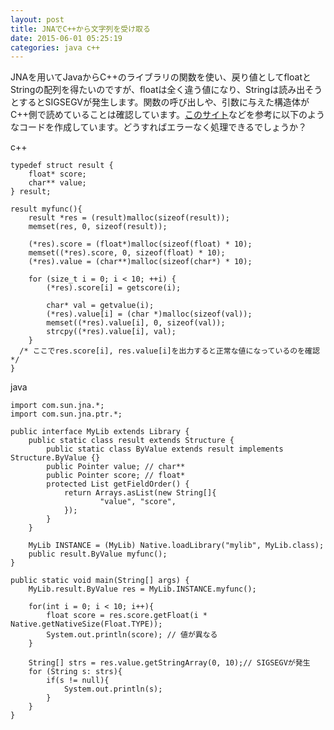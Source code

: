 ```yaml
---
layout: post
title: JNAでC++から文字列を受け取る
date: 2015-06-01 05:25:19
categories: java c++
---
```

<p>JNAを用いてJavaからC++のライブラリの関数を使い、戻り値としてfloatとStringの配列を得たいのですが、floatは全く違う値になり、Stringは読み出そうとするとSIGSEGVが発生します。関数の呼び出しや、引数に与えた構造体がC++側で読めていることは確認しています。<a href="http://www.eshayne.com/jnaex/example14.html" rel="nofollow">このサイト</a>などを参考に以下のようなコードを作成しています。どうすればエラーなく処理できるでしょうか？</p>

<p>c++</p>

<pre><code>typedef struct result {
    float* score;
    char** value;
} result;

result myfunc(){
    result *res = (result)malloc(sizeof(result));
    memset(res, 0, sizeof(result));

    (*res).score = (float*)malloc(sizeof(float) * 10);
    memset((*res).score, 0, sizeof(float) * 10);
    (*res).value = (char**)malloc(sizeof(char*) * 10);

    for (size_t i = 0; i &lt; 10; ++i) {
        (*res).score[i] = getscore(i);

        char* val = getvalue(i);
        (*res).value[i] = (char *)malloc(sizeof(val));
        memset((*res).value[i], 0, sizeof(val));
        strcpy((*res).value[i], val);
    }
  /* ここでres.score[i], res.value[i]を出力すると正常な値になっているのを確認 */
}
</code></pre>

<p>java</p>

<pre><code>import com.sun.jna.*;
import com.sun.jna.ptr.*;

public interface MyLib extends Library {
    public static class result extends Structure {
        public static class ByValue extends result implements Structure.ByValue {}
        public Pointer value; // char**
        public Pointer score; // float*
        protected List getFieldOrder() {
            return Arrays.asList(new String[]{
                    "value", "score",
            });
        }
    }

    MyLib INSTANCE = (MyLib) Native.loadLibrary("mylib", MyLib.class);
    public result.ByValue myfunc();
}

public static void main(String[] args) {
    MyLib.result.ByValue res = MyLib.INSTANCE.myfunc();

    for(int i = 0; i &lt; 10; i++){
        float score = res.score.getFloat(i * Native.getNativeSize(Float.TYPE));
        System.out.println(score); // 値が異なる
    }

    String[] strs = res.value.getStringArray(0, 10);// SIGSEGVが発生
    for (String s: strs){
        if(s != null){
            System.out.println(s);
        }
    }
}
</code></pre>
